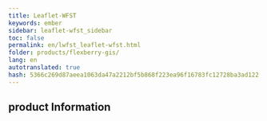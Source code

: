 ```yaml
--- 
title: Leaflet-WFST 
keywords: ember 
sidebar: leaflet-wfst_sidebar 
toc: false 
permalink: en/lwfst_leaflet-wfst.html 
folder: products/flexberry-gis/ 
lang: en 
autotranslated: true 
hash: 5366c269d87aeea1063da47a2212bf5b868f223ea96f16783fc12728ba3ad122 
--- 
```


## product Information 



